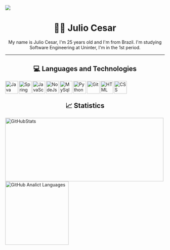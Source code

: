 <p>
  <img
    src="https://capsule-render.vercel.app/api?type=transparent&height=150&color=6891be&text=Devoper%20BackEnd&section=header&reversal=false&fontColor=FFFFFF&fontAlignY=50&animation=fadeIn"
    />
</p>

<h1 align="center" >🤵🏿 Julio Cesar</h1>


<p align="center">My name is Julio Cesar, I'm 25 years old and I'm from Brazil. I'm studying Software Engineering at Uninter, I'm in the 1st period.</p>

---
<h2 align="center" >💻 Languages ​​and Technologies</h2>

<img
  align="left"
  alt="Java"
  title="Java"
  width="40px"
  src="https://cdn.jsdelivr.net/gh/devicons/devicon@latest/icons/java/java-original-wordmark.svg"
/>

<img 
  align="left"
  alt="Spring"
  title="Spring"
  width="40px"
  src="https://cdn.jsdelivr.net/gh/devicons/devicon@latest/icons/spring/spring-original-wordmark.svg" 
/>

<img 
  align="left"
  alt="JavaScript"
  title="JavaScript"
  width="40px"
  src="https://cdn.jsdelivr.net/gh/devicons/devicon@latest/icons/javascript/javascript-original.svg"
/>

<img 
  align="left"
  alt="NodeJs"
  title="NodeJs"
  width="40px"
  src="https://cdn.jsdelivr.net/gh/devicons/devicon@latest/icons/nodejs/nodejs-original-wordmark.svg"
/>

<img 
  align="left"
  alt="MySql"
  title="MySql"
  width="40px"
  src="https://cdn.jsdelivr.net/gh/devicons/devicon@latest/icons/mysql/mysql-original-wordmark.svg"
/>

<img 
  align="left"
  alt="Python"
  title="Python"
  width="40px"
  src="https://cdn.jsdelivr.net/gh/devicons/devicon@latest/icons/python/python-original-wordmark.svg"
/>

<img 
  align="left"
  alt="Git"
  title="Git"
  width="40px"
  src="https://cdn.jsdelivr.net/gh/devicons/devicon@latest/icons/git/git-original-wordmark.svg"
/>

<img 
  align="left"
  alt="HTML"
  title="HTML"
  width="40px"
  src="https://cdn.jsdelivr.net/gh/devicons/devicon@latest/icons/html5/html5-original-wordmark.svg"
/>

<img 
  align="left"
  alt="CSS"
  title="CSS"
  width="40px"
  src="https://cdn.jsdelivr.net/gh/devicons/devicon@latest/icons/css3/css3-original-wordmark.svg"
/>


<br/>
<br>

<h2 align="center" > 📈 Statistics </h2>

<p>
  <img
    alt="GitHubStats"
    height="200"
    width="500"
    style="padding-right: 10px;"
    src="https://github-readme-stats.vercel.app/api?username=DevJunin&show_icons=true&theme=dark&include_all_commits=true&locale=en"
  />
  <img 
    alt="GitHub Analict Languages"
    height="200"
    src="https://github-readme-stats.vercel.app/api/top-langs/?username=DevJunin&langs_count=8&theme=dark&locale=en&layout=compact"
  />
</p>          
